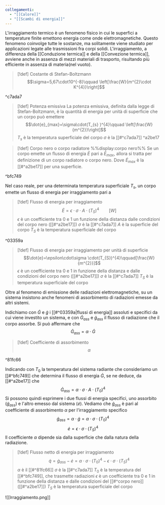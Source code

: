 ```yaml
---
collegamenti:
  - "[[Calore]]"
  - "[[Scambi di energia]]"
---
```

L'irraggiamento termico è un fenomeno fisico in cui le superfici a temperature finite emettono energia come onde elettromagnetiche. 
Questo fenomeno coinvolge tutte le sostanze, ma solitamente viene studiato per applicazioni legate alle trasmissioni fra corpi solidi.
L'irraggiamento, a differenza della [[Conduzione termica]] e della [[Convezione termica]], avviene anche in assenza di mezzi materiali di trasporto, risultando più efficiente in assenza di materia(nel vuoto).

>[!def] Costante di Stefan-Boltzmann
>$$\sigma=5,67\cdot10^{-8}\qquad \left[\frac{W}{m^{2}\cdot K^{4}}\right]$$

^c7ada7

>[!def] Potenza emissiva
>La potenza emissiva, definita dalla legge di Stefan-Boltzmann, è la quantità di energia per unità di superficie che un corpo può emettere
>$$\dot{e}_{max}=\sigma\cdot(T_{s} )^{4}\qquad \left[\frac{W}{m^{2}}\right]$$
>$T_{s}$ è la temperatura superficiale del corpo
>$\sigma$ è la [[#^c7ada7]]
^a2be17

>[!def] Corpo nero o corpo radiatore
>%%display:corpo nero%%
>Se un corpo emette un flusso di energia $\dot E$ pari a $\dot{E}_{max}$, allora si tratta per definizione di un corpo radiatore o corpo nero.
>Dove $\dot{E}_{max}$ è la [[#^a2be17]] per una superficie.

^bfc749

Nel caso reale, per una determinata temperatura superficiale $T_{s}$, un corpo emette un flusso di energia per irraggiamento pari a
>[!def] Flusso di energia per irraggiamento
>$$\dot{E}=\epsilon\cdot\sigma\cdot A\cdot(T_{S})^{4}\qquad [W]$$
>$\epsilon$ è un coefficiente tra $0$ e $1$ un funzione della distanza dalle condizioni del corpo nero ([[#^a2be17]])
>$\sigma$ è la [[#^c7ada7]]
>$A$ è la superficie del corpo
>$T_{S}$ è la temperatura superficiale del corpo

^03359a

>[!def] Flusso di energia per irraggiamento per unità di superficie
>$$\dot{e}=\epsilon\cdot\sigma \cdot(T_{S})^{4}\qquad[\frac{W}{m^{2}}]$$
>$\epsilon$ è un coefficiente tra $0$ e $1$ in funzione della distanza e dalle condizioni del corpo nero ([[#^a2be17]])
>$\sigma$ è la [[#^c7ada7]]
>$T_{S}$ è la temperatura superficiale del corpo

Oltre al fenomeno di emissione delle radiazioni elettromagnetiche, su un sistema insistono anche fenomeni di assorbimento di radiazioni emesse da altri sistemi.

Indichiamo con $\dot{G}$ e $\dot{g}$ i [[#^03359a|flussi di energia]] assoluti e specifici da cui viene investito un sistema, e con $\dot{G}_{ass}$ e $\dot{g}_{ass}$  il flusso di radiazione che il corpo assorbe. Si può affermare che 
$$\dot{G}_{ass}=\alpha\cdot\dot{G}$$
>[!def] Coefficiente di assorbimento
>$$\alpha$$

^81fc66

Indicando con $T_{0}$ la temperatura del sistema radiante che consideriamo un [[#^bfc749]] che determina il flusso di energia $\dot{G}$, se ne deduce, da [[#^a2be17]] che
$$\dot{G}_{ass}=\alpha\cdot\sigma\cdot A\cdot (T_{0})^{4}$$
Si possono quindi esprimere i due flussi di energia specifici, uno assorbito ($\dot{g}_{ass}$) e l'altro emesso dal sistema ($\dot{e}$).
Vediamo che $\dot{g}_{ass}$ è pari al coefficiente di assorbimento $\alpha$ per l'irraggiamento specifico
 $$\dot{g}_{ass}=\alpha\cdot\dot{g}=\alpha\cdot\sigma\cdot(T_{0})^{4}$$
 $$\dot{e}=\epsilon\cdot\sigma\cdot(T_{S})^{4}$$
Il coefficiente $\alpha$ dipende sia dalla superficie che dalla natura della radiazione.

>[!def] Flusso netto di energia per irraggiamento
>$$\dot{q}=\dot{g}_{ass}-\dot{e}=\alpha\cdot\sigma\cdot(T_{0})^{4}-\epsilon\cdot\sigma\cdot(T_{S})^{4}$$
>$\alpha$ è il [[#^81fc66]]
>$\sigma$ è la [[#^c7ada7]]
>$T_{0}$ è la temperatura del [[#^bfc749]], che trasmette radiazioni
>$\epsilon$ è un coefficiente tra $0$ e $1$ in funzione della distanza e dalle condizioni del [[#^corpo nero]] ([[#^a2be17]])
>$T_S$ è la temperatura superficiale del corpo

![[Irraggiamento.png]]